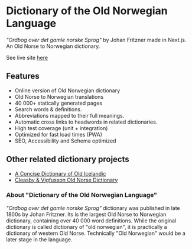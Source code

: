 # Dictionary of the Old Norwegian Language

*"Ordbog over det gamle norske Sprog"* by Johan Fritzner made in Next.js. An Old Norse to Norwegian dictionary.

See live site [here](https://old-norwegian-dictionary.vercel.app)

## Features

- Online version of Old Norwegian dictionary
- Old Norse to Norwegian translations
- 40 000+ statically generated pages
- Search words & definitions.
- Abbreviations mapped to their full meanings.
- Automatic cross links to headwords in related dictionaries.
- High test coverage (unit + integration)
- Optimized for fast load times (PWA)
- SEO, Accessibility and Schema optimized

## Other related dictionary projects
- [A Concise Dictionary of Old Icelandic](https://github.com/stscoundrel/old-icelandic-zoega-next)
- [Cleasby & Vigfusson Old Norse Dictionary](https://github.com/stscoundrel/cleasby-vigfusson-next)

### About "Dictionary of the Old Norwegian Language"

_"Ordbog over det gamle norske Sprog"_ dictionary was published in late 1800s by Johan Fritzner. Its is the largest Old Norse to Norwegian dictionary, containing over 40 000 word definitions. While the original dictionary is called dictionary of "old norwegian", it is practically a dictionary of western Old Norse. Technically "Old Norwegian" would be a later stage in the language.
